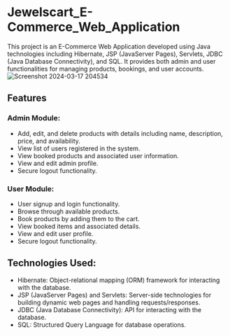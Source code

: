 # Jewelscart_E-Commerce_Web_Application

This project is an E-Commerce Web Application developed using Java technologies including Hibernate, JSP (JavaServer Pages), Servlets, JDBC (Java Database Connectivity), and SQL. It provides both admin and user functionalities for managing products, bookings, and user accounts.
![Screenshot 2024-03-17 204534](https://github.com/kanaklata-Lakkawar/Jewelscart_E-Commerce_Web_Application/assets/114863229/e53b9212-51a4-4228-b7a2-c80dda64403a)


## Features

### Admin Module:

- Add, edit, and delete products with details including name, description, price, and availability.
- View list of users registered in the system.
- View booked products and associated user information.
- View and edit admin profile.
- Secure logout functionality.

### User Module:

- User signup and login functionality.
- Browse through available products.
- Book products by adding them to the cart.
- View booked items and associated details.
- View and edit user profile.
- Secure logout functionality.

## Technologies Used:

- Hibernate: Object-relational mapping (ORM) framework for interacting with the database.
- JSP (JavaServer Pages) and Servlets: Server-side technologies for building dynamic web pages and handling requests/responses.
- JDBC (Java Database Connectivity): API for interacting with the database.
- SQL: Structured Query Language for database operations.
